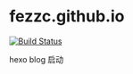 # fezzc.github.io

[![Build Status](https://travis-ci.org/zhouzuchuan/zhouzuchuan.github.io.svg?branch=source)](https://travis-ci.org/zhouzuchuan/zhouzuchuan.github.io)

hexo blog 启动

